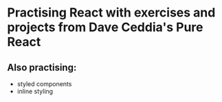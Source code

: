 # Practising React with exercises and projects from Dave Ceddia's Pure React

## Also practising:

- styled components
- inline styling
